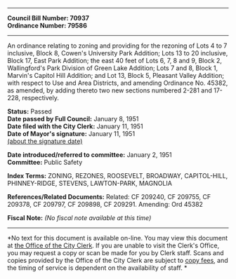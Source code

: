 * * * * *  
  
**Council Bill Number: [](#h0)[](#h2)70937**   
**Ordinance Number: 79586**  
  
* * * * *  
  
An ordinance relating to zoning and providing for the rezoning of Lots 4 to 7 inclusive, Block 8, Cowen's University Park Addition; Lots 13 to 20 inclusive, Block 17, East Park Addition; the east 40 feet of Lots 6, 7, 8 and 9, Block 2, Wallingford's Park Division of Green Lake Addition; Lots 7 and 8, Block 1, Marvin's Capitol Hill Addition; and Lot 13, Block 5, Pleasant Valley Addition; with respect to Use and Area Districts, and amending Ordinance No. 45382, as amended, by adding thereto two new sections numbered 2-281 and 17-228, respectively.  
  
**Status:** Passed   
**Date passed by Full Council:** January 8, 1951   
**Date filed with the City Clerk:** January 11, 1951   
**Date of Mayor's signature:** January 11, 1951   
[(about the signature date)](/~public/approvaldate.htm)   
  
  
**Date introduced/referred to committee:** January 2, 1951   
**Committee:** Public Safety   
  
**Index Terms:** ZONING, REZONES, ROOSEVELT, BROADWAY, CAPITOL-HILL, PHINNEY-RIDGE, STEVENS, LAWTON-PARK, MAGNOLIA  
  
**References/Related Documents:** Related: CF 209240, CF 209755, CF 209378, CF 209797, CF 209898, CF 209291. Amending: Ord 45382  
  
**Fiscal Note:** *(No fiscal note available at this time)*  
  
* * * * *  
  
*No text for this document is available on-line. You may view this document at [the Office of the City Clerk](http://www.seattle.gov/leg/clerk/contactUs.htm). If you are unable to visit the Clerk's Office, you may request a copy or scan be made for you by Clerk staff. Scans and copies provided by the Office of the City Clerk are subject to [copy fees](http://clerk.seattle.gov/~public/clerkfees.htm), and the timing of service is dependent on the availability of staff. *  
  
  
